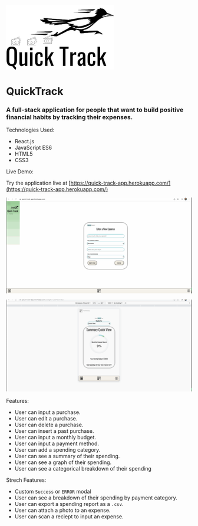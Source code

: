 ![alt text](https://github.com/Quintin-Russell/quick-track/blob/master/quick-track-logo.png "QuickTrack Logo")

# QuickTrack

### A full-stack application for people that want to build positive financial habits by tracking their expenses.

<dl>
  <dt>
    Technologies Used:
  </dt>
</dl>

- React.js
- JavaScript ES6
- HTML5
- CSS3

<dl>
  <dt>
    Live Demo:
  </dt>
</dl>

Try the application live at [https://quick-track-app.herokuapp.com/](https://quick-track-app.herokuapp.com/)

![QuickTrack Demo](https://github.com/Quintin-Russell/quick-track/blob/master/qTrack-demo.gif)

![QuickTrack Demo2](https://github.com/Quintin-Russell/quick-track/blob/master/qTrack-demo2.gif)

<dl>
  <dt>
    Features: 
  </dt>
</dl>

- User can input a purchase.
- User can edit a purchase.
- User can delete a purchase.
- User can insert a past purchase.
- User can input a monthly budget.
- User can input a payment method.
- User can add a spending category.
- User can see a summary of their spending.
- User can see a graph of their spending.
- User can see a categorical breakdown of their spending

<dl>
  <dt>
    Strech Features:
  </dt>
</dl>

- Custom `Success` or `ERROR` modal
- User can see a breakdown of their spending by payment category.
- User can export a spending report as a `.csv`.
- User can attach a photo to an expense.
- User can scan a reciept to input an expense.
